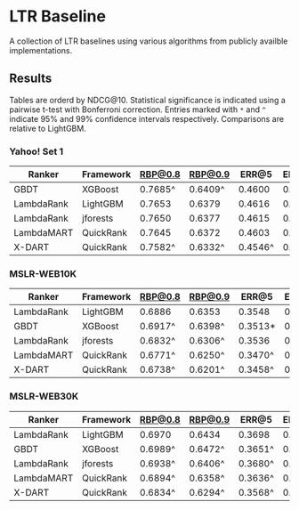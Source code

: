
# LTR Baseline

A collection of LTR baselines using various algorithms from publicly availble implementations.

## Results

Tables are orderd by NDCG@10. Statistical significance is indicated using a
pairwise t-test with Bonferroni correction. Entries marked with `*` and `^`
indicate 95% and 99% confidence intervals respectively. Comparisons are
relative to LightGBM.

### Yahoo! Set 1

| Ranker     | Framework | RBP@0.8 | RBP@0.9 | ERR@5   | ERR@10  | ERR@20  | NDCG@5  | NDCG@10 | NDCG@20 |
|------------|-----------|---------|---------|---------|---------|---------|---------|---------|---------|
| GBDT       | XGBoost   | 0.7685^ | 0.6409^ | 0.4600  | 0.4745  | 0.4783  | 0.7439  | 0.7858  | 0.8272  |
| LambdaRank | LightGBM  | 0.7653  | 0.6379  | 0.4616  | 0.4761  | 0.4799  | 0.7425  | 0.7845  | 0.8253  |
| LambdaRank | jforests  | 0.7650  | 0.6377  | 0.4615  | 0.4760  | 0.4798  | 0.7431  | 0.7842  | 0.8256  |
| LambdaMART | QuickRank | 0.7645  | 0.6372  | 0.4603  | 0.4749  | 0.4787  | 0.7408  | 0.7827  | 0.8237  |
| X-DART     | QuickRank | 0.7582^ | 0.6332^ | 0.4546^ | 0.4695^ | 0.4735^ | 0.7237^ | 0.7688^ | 0.8124^ |


### MSLR-WEB10K

| Ranker     | Framework | RBP@0.8 | RBP@0.9 | ERR@5    | ERR@10   | ERR@20   | NDCG@5   | NDCG@10 | NDCG@20 |
|------------|-----------|---------|---------|----------|----------|----------|----------|---------|---------|
| LambdaRank | LightGBM  | 0.6886  | 0.6353  | 0.3548   | 0.3735   | 0.3815   | 0.4724   | 0.4913  | 0.5225  |
| GBDT       | XGBoost   | 0.6917^ | 0.6398^ | 0.3513\* | 0.3702\* | 0.3784\* | 0.4694\* | 0.4893  | 0.5213  |
| LambdaRank | jforests  | 0.6832^ | 0.6306^ | 0.3536   | 0.3724   | 0.3804   | 0.4672^  | 0.4865^ | 0.5180^ |
| LambdaMART | QuickRank | 0.6771^ | 0.6250^ | 0.3470^  | 0.3663^  | 0.3745^  | 0.4582^  | 0.4782^ | 0.5102^ |
| X-DART     | QuickRank | 0.6738^ | 0.6201^ | 0.3458^  | 0.3647^  | 0.3729^  | 0.4552^  | 0.4721^ | 0.5023^ |


### MSLR-WEB30K

| Ranker     | Framework | RBP@0.8 | RBP@0.9 | ERR@5   | ERR@10  | ERR@20  | NDCG@5  | NDCG@10 | NDCG@20 |
|------------|-----------|---------|---------|---------|---------|---------|---------|---------|---------|
| LambdaRank | LightGBM  | 0.6970  | 0.6434  | 0.3698  | 0.3881  | 0.3959  | 0.4865  | 0.5046  | 0.5354  |
| GBDT       | XGBoost   | 0.6989^ | 0.6472^ | 0.3651^ | 0.3836^ | 0.3914^ | 0.4847  | 0.5034  | 0.5349  |
| LambdaRank | jforests  | 0.6938^ | 0.6406^ | 0.3680^ | 0.3864^ | 0.3942^ | 0.4843^ | 0.5025^ | 0.5335^ |
| LambdaMART | QuickRank | 0.6894^ | 0.6358^ | 0.3636^ | 0.3821^ | 0.3899^ | 0.4773^ | 0.4942^ | 0.5243^ |
| X-DART     | QuickRank | 0.6834^ | 0.6294^ | 0.3568^ | 0.3754^ | 0.3834^ | 0.4660^ | 0.4824^ | 0.5125^ |
